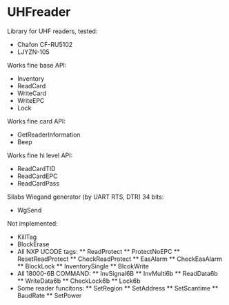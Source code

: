 # UHFreader

Library for UHF readers, tested:
* Chafon CF-RU5102
* LJYZN-105

Works fine base API:
* Inventory
* ReadCard
* WriteCard
* WriteEPC
* Lock


Works fine card API:
* GetReaderInformation
* Beep

Works fine hi level API:
* ReadCardTID
* ReadCardEPC
* ReadCardPass

Silabs Wiegand generator (by UART RTS, DTR) 34 bits: 
* WgSend


Not implemented:
* KillTag 
* BlockErase 
* All NXP UCODE tags:
** ReadProtect
** ProtectNoEPC
** ResetReadProtect
** CheckReadProtect
** EasAlarm
** CheckEasAlarm
** BlockLock
** InventorySingle
** BlcokWrite
* All 18000-6B COMMAND:
** InvSignal6B
** InvMulti6b
** ReadData6b
** WriteData6b
** CheckLock6b
** Lock6b
* Some reader funcitons:
** SetRegion
** SetAddress
** SetScantime
** BaudRate
** SetPower


